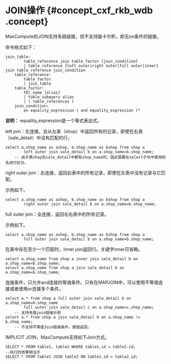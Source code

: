 # JOIN操作 {#concept_cxf_rkb_wdb .concept}

MaxCompute的JOIN支持多路链接，但不支持笛卡尔积，即无on条件的链接。

命令格式如下：

```
join_table:
        table_reference join table_factor [join_condition]
        | table_reference {left outer|right outer|full outer|inner} join table_reference join_condition
    table_reference:
        table_factor
        | join_table
    table_factor:
        tbl_name [alias]
        | table_subquery alias
        | ( table_references )
    join_condition:
        on equality_expression ( and equality_expression )*
```

**说明：** equality\_expression是一个等式表达式。

left join：左连接，会从左表（shop）中返回所有的记录，即使在右表（sale\_detail）中没有匹配的行。

```
select a.shop_name as ashop, b.shop_name as bshop from shop a
        left outer join sale_detail b on a.shop_name=b.shop_name;
    -- 由于表shop及sale_detail中都有shop_name列，因此需要在select子句中使用别名进行区分。
```

right outer join：右连接，返回右表中的所有记录，即使在左表中没有记录与它匹配。

示例如下。

```
select a.shop_name as ashop, b.shop_name as bshop from shop a
        right outer join sale_detail b on a.shop_name=b.shop_name;
```

full outer join：全连接，返回左右表中的所有记录。

示例如下。

```
select a.shop_name as ashop, b.shop_name as bshop from shop a
        full outer join sale_detail b on a.shop_name=b.shop_name;
```

在表中存在至少一个匹配时，inner join返回行。关键字inner可省略。

```
select a.shop_name from shop a inner join sale_detail b on a.shop_name=b.shop_name;
select a.shop_name from shop a join sale_detail b on a.shop_name=b.shop_name;
```

连接条件，只允许and连接的等值条件。只有在MAPJOIN中，可以使用不等值连接或者使用or连接多个条件。

```
select a.* from shop a full outer join sale_detail b on a.shop_name=b.shop_name
        full outer join sale_detail c on a.shop_name=c.shop_name;
    -- 支持多路join链接示例
select a.* from shop a join sale_detail b on a.shop_name != b.shop_name;
    -- 不支持不等值Join链接条件，报错返回。
```

IMPLICIT JOIN，MaxCompute支持如下Join方式。

```
SELECT * FROM table1, table2 WHERE table1.id = table2.id;
--执行的效果相当于
SELECT * FROM table1 JOIN table2 ON table1.id = table2.id;
```

